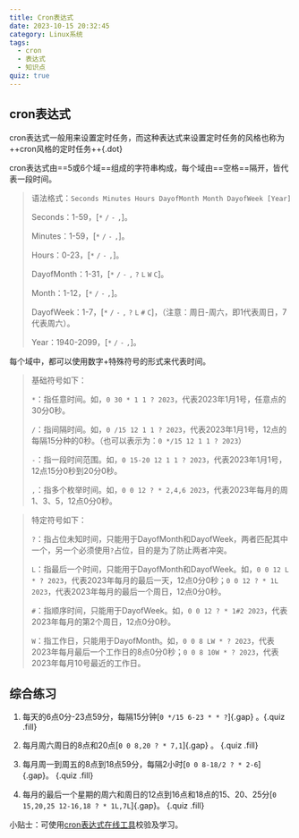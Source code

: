 ```yaml
---
title: Cron表达式
date: 2023-10-15 20:32:45
category: Linux系统
tags:
  - cron
  - 表达式
  - 知识点
quiz: true
---
```


## cron表达式

cron表达式一般用来设置定时任务，而这种表达式来设置定时任务的风格也称为++cron风格的定时任务++{.dot}

cron表达式由==5或6个域==组成的字符串构成，每个域由==空格==隔开，皆代表一段时间。

> 语法格式：`Seconds Minutes Hours DayofMonth Month DayofWeek [Year]`
>
> Seconds：1-59，[`*` `/` `-` `,`]。
>
> Minutes：1-59，[`*` `/` `-` `,`]。
>
> Hours：0-23，[`*` `/` `-` `,`]。
>
> DayofMonth：1-31，[`*` `/` `-` `,` `?` `L` `W` `C`]。
>
> Month：1-12，[`*` `/` `-` `,`]。
>
> DayofWeek：1-7，[`*` `/` `-` `,` `?` `L` `#` `C`]，（注意：周日-周六，即1代表周日，7代表周六）。
>
> Year：1940-2099，[`*` `/` `-` `,`]。

每个域中，都可以使用数字+特殊符号的形式来代表时间。

> 基础符号如下：
>
> `*`：指任意时间。如，`0 30 * 1 1 ? 2023`，代表2023年1月1号，任意点的30分0秒。
>
> `/`：指间隔时间。如，`0 /15 12 1 1 ? 2023`，代表2023年1月1号，12点的每隔15分种的0秒。（也可以表示为：`0 */15 12 1 1 ? 2023`）
>
> `-`：指一段时间范围。如，`0 15-20 12 1 1 ? 2023`，代表2023年1月1号，12点15分0秒到20分0秒。
>
> `,`：指多个枚举时间。如，`0 0 12 ? * 2,4,6 2023`，代表2023年每月的周1、3、5，12点0分0秒。



> 特定符号如下：
>
> `?`：指占位未知时间，只能用于DayofMonth和DayofWeek，两者匹配其中一个，另一个必须使用`?`占位，目的是为了防止两者冲突。
>
> `L`：指最后一个时间，只能用于DayofMonth和DayofWeek。如，`0 0 12 L * ? 2023`，代表2023年每月的最后一天，12点0分0秒；`0 0 12 ? * 1L 2023`，代表2023年每月的最后一个周日，12点0分0秒。
>
> `#`：指顺序时间，只能用于DayofWeek。如，`0 0 12 ? * 1#2 2023`，代表2023年每月的第2个周日，12点0分0秒。
>
> `W`：指工作日，只能用于DayofMonth。如，`0 0 8 LW * ? 2023`，代表2023年每月最后一个工作日的8点0分0秒；`0 0 8 10W * ? 2023`，代表2023年每月10号最近的工作日。

## 综合练习

1. 每天的6点0分-23点59分，每隔15分钟[`0 */15 6-23 * * ?`]{.gap} 。{.quiz .fill}

2. 每月周六周日的8点和20点[`0 0 8,20 ? * 7,1`]{.gap} 。 {.quiz .fill}
3. 每月周一到周五的8点到18点59分，每隔2小时[`0 0 8-18/2 ? * 2-6`]{.gap}。 {.quiz .fill}
4. 每月的最后一个星期的周六和周日的12点到16点和18点的15、20、25分[`0 15,20,25 12-16,18 ? * 1L,7L`]{.gap}。 {.quiz .fill}

小贴士：可使用[cron表达式在线工具](https://www.bejson.com/othertools/cronvalidate/)校验及学习。